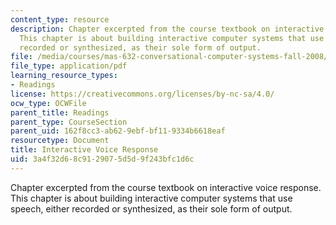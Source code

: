 ```yaml
---
content_type: resource
description: Chapter excerpted from the course textbook on interactive voice response.
  This chapter is about building interactive computer systems that use speech, either
  recorded or synthesized, as their sole form of output.
file: /media/courses/mas-632-conversational-computer-systems-fall-2008/3a4f32d68c9129075d5d9f243bfc1d6c_schmandt_ch6.pdf
file_type: application/pdf
learning_resource_types:
- Readings
license: https://creativecommons.org/licenses/by-nc-sa/4.0/
ocw_type: OCWFile
parent_title: Readings
parent_type: CourseSection
parent_uid: 162f8cc3-ab62-9ebf-bf11-9334b6618eaf
resourcetype: Document
title: Interactive Voice Response
uid: 3a4f32d6-8c91-2907-5d5d-9f243bfc1d6c
---
```

Chapter excerpted from the course textbook on interactive voice response. This chapter is about building interactive computer systems that use speech, either recorded or synthesized, as their sole form of output.